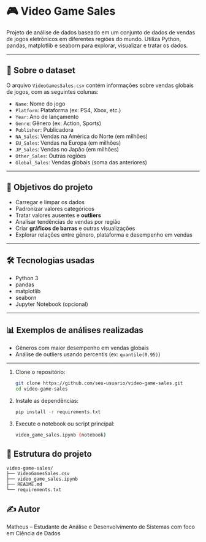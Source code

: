 # 🎮 Video Game Sales

Projeto de análise de dados baseado em um conjunto de dados de vendas de jogos eletrônicos em diferentes regiões do mundo. Utiliza Python, pandas, matplotlib e seaborn para explorar, visualizar e tratar os dados.

---

## 📁 Sobre o dataset

O arquivo `VideoGamesSales.csv` contém informações sobre vendas globais de jogos, com as seguintes colunas:

- `Name`: Nome do jogo  
- `Platform`: Plataforma (ex: PS4, Xbox, etc.)  
- `Year`: Ano de lançamento  
- `Genre`: Gênero (ex: Action, Sports)  
- `Publisher`: Publicadora  
- `NA_Sales`: Vendas na América do Norte (em milhões)  
- `EU_Sales`: Vendas na Europa (em milhões)  
- `JP_Sales`: Vendas no Japão (em milhões)  
- `Other_Sales`: Outras regiões  
- `Global_Sales`: Vendas globais (soma das anteriores)

---

## 📌 Objetivos do projeto

- Carregar e limpar os dados
- Padronizar valores categóricos
- Tratar valores ausentes e **outliers**
- Analisar tendências de vendas por região
- Criar **gráficos de barras** e outras visualizações
- Explorar relações entre gênero, plataforma e desempenho em vendas

---

## 🛠️ Tecnologias usadas

- Python 3
- pandas
- matplotlib
- seaborn
- Jupyter Notebook (opcional)

---

## 📊 Exemplos de análises realizadas

- Gêneros com maior desempenho em vendas globais
- Análise de outliers usando percentis (ex: `quantile(0.95)`)

---

1. Clone o repositório:
   ```bash
   git clone https://github.com/seu-usuario/video-game-sales.git
   cd video-game-sales
2. Instale as dependências:
    ```bash
    pip install -r requirements.txt
3. Execute o notebook ou script principal:
    ```bash
    video_game_sales.ipynb (notebook)

## 📂 Estrutura do projeto

```
video-game-sales/
├── VideoGamesSales.csv
├── video_game_sales.ipynb
├── README.md
└── requirements.txt

```
## ✍️ Autor

Matheus – Estudante de Análise e Desenvolvimento de Sistemas com foco em Ciência de Dados
